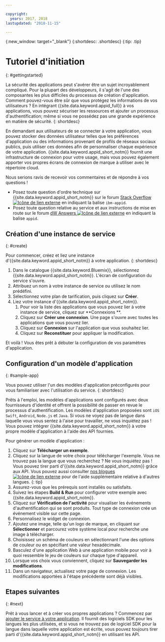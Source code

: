 ```yaml
---

copyright:
  years: 2017, 2018
lastupdated: "2018-11-15"

---
```


{:new_window: target="_blank"}
{:shortdesc: .shortdesc}
{:tip: .tip}

# Tutoriel d'initiation
{: #gettingstarted}

La sécurité des applications peut s'avérer être un sujet incroyablement compliqué. Pour la plupart des développeurs, il s'agit de l'une des composantes les plus difficiles du processus de création d'application. Comment pouvez-vous être sûr que vous protégez les informations de vos utilisateurs ? En intégrant {{site.data.keyword.appid_full}} à vos applications, vous pouvez sécuriser les ressources et ajouter un processus d'authentification; même si vous ne possédez pas une grande expérience en matière de sécurité.
{: shortdesc}

En demandant aux utilisateurs de se connecter à votre application, vous pouvez stocker des données utilisateur telles que les préférences d'application ou des informations provenant de profils de réseaux sociaux publics, puis utiliser ces données afin de personnaliser chaque expérience de votre application. {{site.data.keyword.appid_short_notm}} fournit une infrastructure de connexion pour votre usage, mais vous pouvez également apporter vos propres écrans de connexion de marque à utiliser avec le répertoire cloud.

Nous serions ravis de recevoir vos commentaires et de répondre à vos questions !
* Posez toute question d'ordre technique sur {{site.data.keyword.appid_short_notm}} sur le forum <a href="https://stackoverflow.com/search?q=ibm-appid" target="_blank">Stack Overflow <img src="../../icons/launch-glyph.svg" alt="Icône de lien externe"></a> en indiquant la balise `ibm-appid`.
* Posez toute question relative au service et aux instructions de mise en route sur le forum <a href="https://developer.ibm.com/answers/topics/appid/" target="_blank">dW Answers <img src="../../icons/launch-glyph.svg" alt="Icône de lien externe"></a> en indiquant la balise `appid`.

## Création d'une instance de service
{: #create}

Pour commencer, créez et liez une instance d'{{site.data.keyword.appid_short_notm}} à votre application.
{: shortdesc}

1. Dans le catalogue {{site.data.keyword.Bluemix}}, sélectionnez {{site.data.keyword.appid_short_notm}}. L'écran de configuration du service s'ouvre.
2. Attribuez un nom à votre instance de service ou utilisez le nom prédéfini.
3. Sélectionnez votre plan de tarification, puis cliquez sur **Créer**.
4. Liez votre instance d'{{site.data.keyword.appid_short_notm}}.
    1. Pour voir la liste des applications que vous pouvez lier à votre instance de service, cliquez sur **Connexions **.
    2. Cliquez sur **Créer une connexion**. Une page s'ouvre avec toutes les applications que vous pouvez lier.
    3. Cliquez sur **Connexion** sur l'application que vous souhaitez lier.
    4. Cliquez sur **Reconstituer** pour appliquer la modification.

Et voilà ! Vous êtes prêt à débuter la configuration de vos paramètres d'application.

## Configuration d'un modèle d'application
{: #sample-app}

Vous pouvez utiliser l'un des modèles d'application préconfigurés pour vous familiariser avec l'utilisation du service.
{: shortdesc}

Prêts à l'emploi, les modèles d'applications sont configurés avec deux fournisseurs d'identité et offrent la possibilité de passer en revue le processus d'authentification. Les modèles d'application proposées sont `iOS Swift`, `Android`, `Node.js` et `Java`. Si vous ne voyez pas de langue dans laquelle vous vous sentez à l'aise pour travailler, ne vous inquiétez pas ! Vous pouvez intégrer {{site.data.keyword.appid_short_notm}} à votre propre modèle d'application à l'aide des API fournies.

Pour générer un modèle d'application :

1. Cliquez sur **Télécharger un exemple**.
2. Cliquez sur la langue de votre choix pour télécharger l'exemple.
  Vous ne trouvez pas la langue que vous recherchez ? Ne vous inquiétez pas ! Vous pouvez tirer parti d'{{site.data.keyword.appid_short_notm}} grâce aux API. Vous pouvez aussi consulter <a href="https://www.ibm.com/blogs/bluemix/tag/app-id/" target="_blank">nos blogues <img src="../../icons/launch-glyph.svg" alt="Icône de lien externe"></a> pour de l'aide supplémentaire relative à d'autres langues.
  {: tip}
3. Assurez-vous que les prérequis sont installés ou satisfaits.
4. Suivez les étapes **Build & Run** pour configurer votre exemple avec {{site.data.keyword.appid_short_notm}}.
5. Cliquez sur **Vérification de l'activité** pour visualiser les événements d'authentification qui se sont produits. Tout type de connexion crée un événement visible sur cette page.
6. Personnalisez le widget de connexion.
  1. Ajoutez une image, telle qu'un logo de marque, en cliquant sur **Sélectionner** et parcourez votre système local pour recherche une image à télécharger.
  2. Choisissez un schéma de couleurs en sélectionnant l'une des options de couleur ou en spécifiant une valeur hexadécimale.
  3. Basculez d'une application Web à une application mobile pour voir à quoi ressemble le jeu de couleurs sur chaque type d'appareil.
  4. Lorsque vos choix vous conviennent, cliquez sur **Sauvegarder les modifications**.
7. Dans un navigateur, actualisez votre page de connexion. Les modifications apportées à l'étape précédente sont déjà visibles.


## Etapes suivantes
{: #next}

Prêt à vous lancer et à créer vos propres applications ? Commencez par [ajouter le service à votre application](web-apps.html). Il fournit des logiciels SDK pour les langues les plus utilisées, et si vous ne trouvez pas de logiciel SDK pour la langue dans laquelle votre application est écrite, vous pouvez toujours tirer parti d'{{site.data.keyword.appid_short_notm}} en utilisant les API.

</br>
</br>
